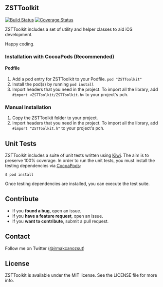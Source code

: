 ZSTToolkit
----------

[![Build Status](https://travis-ci.org/irmakcan/zsttoolkit.svg?branch=master)](https://travis-ci.org/irmakcan/zsttoolkit) [![Coverage Status](https://coveralls.io/repos/irmakcan/zsttoolkit/badge.png?branch=master)](https://coveralls.io/r/irmakcan/zsttoolkit?branch=master)

ZSTToolkit includes a set of utility and helper classes to aid iOS development.

Happy coding.

### Installation with CocoaPods (Recommended)

#### Podfile

1. Add a pod entry for ZSTToolkit to your Podfile. `pod "ZSTToolkit"`
2. Install the pod(s) by running `pod install`
3. Import headers that you need in the project. To import all the library, add `#import <ZSTToolkit/ZSTToolkit.h>` to your project's pch.

### Manual Installation

1. Copy the ZSTToolkit folder to your project.
2. Import headers that you need in the project. To import all the library, add `#import "ZSTToolkit.h"` to your project's pch.

## Unit Tests

ZSTToolkit includes a suite of unit tests written using [Kiwi](https://github.com/kiwi-bdd/Kiwi). The aim is to preserve 100% coverage. In order to run the unit tests, you must install the testing dependencies via [CocoaPods](http://cocoapods.org/):

    $ pod install

Once testing dependencies are installed, you can execute the test suite.

## Contribute

- If you **found a bug**, open an issue.
- If you **have a feature request**, open an issue.
- If you **want to contribute**, submit a pull request.

## Contact

Follow me on Twitter ([@irmakcanozsut](https://twitter.com/irmakcanozsut))

## License

ZSTToolkit is available under the MIT license. See the LICENSE file for more info.

